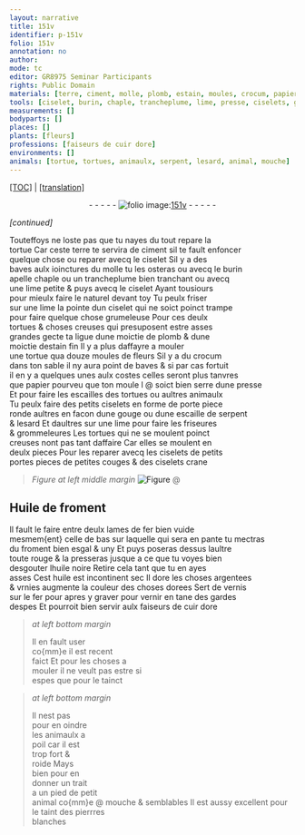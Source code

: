 ```yaml
---
layout: narrative
title: 151v
identifier: p-151v
folio: 151v
annotation: no
author:
mode: tc
editor: GR8975 Seminar Participants
rights: Public Domain
materials: [terre, ciment, molle, plomb, estain, moules, crocum, papier, moule, Huile de froment, fer, froment, huile noire, huile, vernis, oindre, pierrres]
tools: [ciselet, burin, chaple, trancheplume, lime, presse, ciselets, gouge, couges, lames]
measurements: []
bodyparts: []
places: []
plants: [fleurs]
professions: [faiseurs de cuir dore]
environments: []
animals: [tortue, tortues, animaulx, serpent, lesard, animal, mouche]
---
```


<p><a href="{{ site.baseurl }}/diplomatic/">[TOC]</a> | <a href="{{ site.baseurl }}/texts/p-151v_tl/" target="_blank">[translation]</a></p><div class="folio" align="center">- - - - - <a href="http://gallica.bnf.fr/ark:/12148/btv1b10500001g/f308.image" target="_blank"><img src="https://cu-mkp.github.io/2017-workshop-edition/assets/photo-icon.png" alt="folio image: " style="display:inline-block; margin-bottom:-3px;"/>151v</a> - - - - - </div>  
 
*[continued]*
  
Touteffoys ne loste pas que tu nayes du tout repare la<br/> <span class="al">tortue</span> Car ceste <span class="m">terre</span> te servira de <span class="m">ciment</span> sil te fault enfoncer<br/> quelque chose ou reparer avecq le <span class="tl">ciselet</span> Sil y a des<br/> baves aulx ioinctures du <span class="m">molle</span> tu les osteras ou avecq le <span class="tl">burin</span><br/> apelle <span class="tl">chaple</span> ou un <span class="tl">trancheplume</span> bien tranchant ou avecq<br/> une <span class="tl">lime</span> petite & puys avecq le <span class="tl">ciselet</span> Ayant tousiours<br/> pour mieulx faire le naturel devant toy Tu peulx friser<br/> sur une <span class="tl">lime</span> la pointe dun <span class="tl">ciselet</span> qui ne soict poinct trampe<br/> pour faire quelque chose grumeleuse Pour ces <span class="del">deulx</span><br/> <span class="al">tortues</span> & choses creuses qui presuposent estre asses<br/> grandes gecte ta ligue dune moictie de <span class="m">plomb</span> & dune<br/> moictie d<span class="m">estain</span> fin Il y a plus daffayre a mouler<br/> une <span class="al">tortue</span> qua douze <span class="m">moules</span> de <span class="pa">fleurs</span> Sil y a du <span class="m">crocum</span><br/> dans ton sable il ny aura point de baves & si par cas fortuit<br/> il en y a quelques unes aulx costes celles seront plus tanvres<br/> que <span class="m">papier</span> pourveu que ton <span class="m">moule</span> l @ soict bien serre dune <span class="tl">presse</span><br/> Et pour faire les escailles des <span class="al">tortues</span> ou aultres <span class="al">animaulx</span><br/> Tu peulx faire des petits <span class="tl">ciselets</span> en forme de porte piece<br/> ronde aultres en facon dune <span class="tl">gouge</span> ou dune escaille de <span class="al">serpent</span><br/> & <span class="al">lesard</span> Et daultres sur une <span class="tl">lime</span> pour faire les friseures<br/> & grommeleures Les <span class="al">tortues</span> qui ne se moulent poinct<br/> creuses nont pas tant daffaire Car elles se moulent en<br/> deulx pieces Pour les reparer avecq les <span class="tl">ciselets</span> de petits<br/> portes pieces de petites <span class="tl">couges</span> & des <span class="tl">ciselets</span> crane
 
> *Figure*
> *at left middle margin*
> <a href="https://drive.google.com/open?id=0B9-oNrvWdlO5bk1US2QxRTVwa2s" target="_blank"><img src="https://cu-mkp.github.io/GR8975-edition/assets/photo-icon.png" alt="Figure" style="display:inline-block; margin-bottom:-3px;"/></a>
 @ 
 
  

## <span class="m">Huile de froment</span>

 
Il fault le faire entre deulx <span class="tl">lames</span> de <span class="m">fer</span> bien vuide<br/> mesmem{ent} celle de bas sur laquelle qui sera en pante tu mectras<br/> du <span class="m">froment</span> bien esgal & uny Et puys poseras dessus laultre<br/> toute rouge & la presseras jusque a ce que tu voyes bien<br/> desgouter l<span class="m">huile noire</span> Retire cela tant que tu en ayes<br/> asses Cest <span class="m">huile</span> est incontinent sec Il dore les choses argentees<br/> & vrnies augmente la couleur des choses dorees Sert de <span class="m">vernis</span><br/> sur le <span class="m">fer</span> pour apres y graver pour vernir en tane des gardes<br/> despes Et pourroit bien servir aulx <span class="pro">faiseurs de cuir dore</span>
 
> *at left bottom margin*
> 
> 
>  Il en fault user<br/> co{mm}e il est recent<br/> faict Et pour les choses a<br/> mouler il ne veult pas estre si<br/> espes que pour le tainct
 
> *at left bottom margin*
> 
> 
>  Il nest pas<br/> pour en <span class="m">oindre</span><br/> les <span class="al">animaulx</span> a<br/> poil car il est<br/> trop fort &<br/> roide Mays<br/> bien pour en<br/> donner un trait<br/> a un pied de petit<br/> <span class="al">animal</span> co{mm}e @ <span class="al">mouche</span> & semblables Il est aussy excellent pour le taint des <span class="m">pierrres</span><br/> blanches 
 
